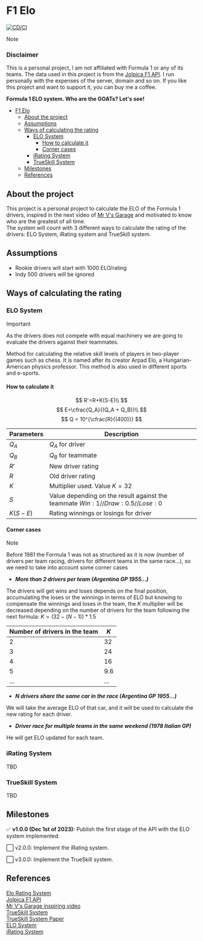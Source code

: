 # F1 Elo

[![CD/CI](https://github.com/Baaarbz/f1-elo/actions/workflows/main.yml/badge.svg)](https://github.com/Baaarbz/f1-elo/actions/workflows/main.yml)

> [!NOTE]
> ### Disclaimer
> This is a personal project, I am not affiliated with Formula 1 or any of its teams. The data used in this project is
> from the [Jolpica F1 API](https://github.com/jolpica/jolpica-f1). I run personally with the expenses of the server,
> domain and so on. If you like this project and want to support it, you can buy me a coffee.

**Formula 1 ELO system. Who are the GOATs? Let's see!**
<!-- TOC -->
* [F1 Elo](#f1-elo)
  * [About the project](#about-the-project)
  * [Assumptions](#assumptions)
  * [Ways of calculating the rating](#ways-of-calculating-the-rating)
    * [ELO System](#elo-system)
      * [How to calculate it](#how-to-calculate-it)
      * [Corner cases](#corner-cases)
    * [iRating System](#irating-system)
    * [TrueSkill System](#trueskill-system)
  * [Milestones](#milestones)
  * [References](#references)
<!-- TOC -->

## About the project

This project is a personal project to calculate the ELO of the Formula 1 drivers, inspired in the next video of [Mr V's Garage](https://www.youtube.com/live/U16a8tdrbII?t=1046s) and motivated to know who are the greatest of all time. 
<br/>The system will count with 3 different ways to calculate the rating of the drivers: ELO System, iRating system and TrueSkill system.

## Assumptions

- Rookie drivers will start with 1000 ELO/rating
- Indy 500 drivers will be ignored


## Ways of calculating the rating

### ELO System

> [!IMPORTANT]
> As the drivers does not compete with equal machinery we are going to evaluate the drivers against their teammates.

Method for calculating the relative skill levels of players in two-player games such as chess. It is named after its creator Arpad Elo, a Hungarian-American physics professor. This method is also used in different sports and e-sports.

#### How to calculate it

$$
R'=R+K(S-E)\\
$$
$$
E=\cfrac{Q_A}{(Q_A + Q_B)}\\
$$
$$
Q = 10^{\cfrac{R}{(400)}}
$$

| Parameters  | Description                                                                            |
|-------------|----------------------------------------------------------------------------------------|
| $Q_A$       | $Q_A$ for driver                                                                       |
| $Q_B$       | $Q_B$ for teammate                                                                     |
| $R'$        | New driver rating                                                                      |
| $R$         | Old driver rating                                                                      |
| $K$         | Multiplier used. Value $K=32$                                                          |
| $S$         | Value depending on the result against the teammate ${Win: 1 // Draw: 0.5 // Lose: 0}$  |
| $K(S-E)$    | Rating winnings or losings for driver                                                  |


#### Corner cases
> [!NOTE] 
> Before 1981 the Formula 1 was not as structured as it is now (number of drivers per team racing, drivers for different teams in the same race...), so we need to take into account some corner cases

* _**More than 2 drivers per team (Argentina GP 1955...)**_<br/>

The drivers will get wins and loses depends on the final position, accumulating the loses or the winnings in terms of ELO but knowing to compensate the winnings and loses in the team, the $K$ multiplier will be decreased depending on the number of drivers for the team following the next formula: $K = (32 - (N - 1)) * 1.5$

| Number of drivers in the team | $K$ |
|-------------------------------|-----|
| 2                             | 32  |
| 3                             | 24  |
| 4                             | 16  |
| 5                             | 9.6 |
| ...                           | ... |



* **_N drivers share the same car in the race (Argentina GP 1955...)_** <br/>

We will take the average ELO of that car, and it will be used to calculate the new rating for each driver.

* **_Driver race for multiple teams in the same weekend (1978 Italian GP)_** <br/>

He will get ELO updated for each team.

### iRating System

TBD

### TrueSkill System

TBD

## Milestones

✅ **v1.0.0 (Dec 1st of 2023):** Publish the first stage of the API with the ELO system implemented.

⬜ v2.0.0: Implement the iRating system.

⬜ v3.0.0: Implement the TrueSkill system.



## References

[Elo Rating System](https://stanislav-stankovic.medium.com/elo-rating-system-6196cc59941e) <br/>
[Jolpica F1 API](https://github.com/jolpica/jolpica-f1)<br/>
[Mr V's Garage inspiring video](https://www.youtube.com/live/U16a8tdrbII?t=1046s)<br/>
[TrueSkill System](https://www.microsoft.com/en-us/research/project/trueskill-ranking-system/)<br/>
[TrueSkill System Paper](https://www.microsoft.com/en-us/research/wp-content/uploads/2007/01/NIPS2006_0688.pdf)<br/>
[ELO System](https://en.wikipedia.org/wiki/Elo_rating_system)<br/>
[iRating System](https://www.iracing.com/license-progression/) <br/>